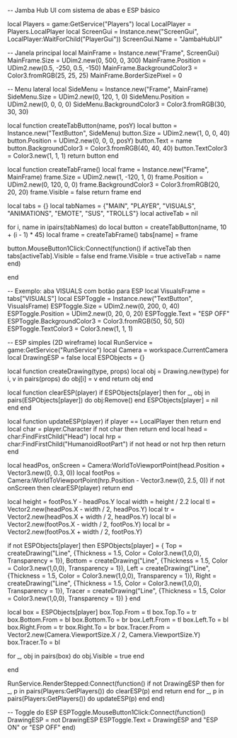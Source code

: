 -- Jamba Hub UI com sistema de abas e ESP básico

local Players = game:GetService("Players") local LocalPlayer = Players.LocalPlayer local ScreenGui = Instance.new("ScreenGui", LocalPlayer:WaitForChild("PlayerGui")) ScreenGui.Name = "JambaHubUI"

-- Janela principal local MainFrame = Instance.new("Frame", ScreenGui) MainFrame.Size = UDim2.new(0, 500, 0, 300) MainFrame.Position = UDim2.new(0.5, -250, 0.5, -150) MainFrame.BackgroundColor3 = Color3.fromRGB(25, 25, 25) MainFrame.BorderSizePixel = 0

-- Menu lateral local SideMenu = Instance.new("Frame", MainFrame) SideMenu.Size = UDim2.new(0, 120, 1, 0) SideMenu.Position = UDim2.new(0, 0, 0, 0) SideMenu.BackgroundColor3 = Color3.fromRGB(30, 30, 30)

local function createTabButton(name, posY) local button = Instance.new("TextButton", SideMenu) button.Size = UDim2.new(1, 0, 0, 40) button.Position = UDim2.new(0, 0, 0, posY) button.Text = name button.BackgroundColor3 = Color3.fromRGB(40, 40, 40) button.TextColor3 = Color3.new(1, 1, 1) return button end

local function createTabFrame() local frame = Instance.new("Frame", MainFrame) frame.Size = UDim2.new(1, -120, 1, 0) frame.Position = UDim2.new(0, 120, 0, 0) frame.BackgroundColor3 = Color3.fromRGB(20, 20, 20) frame.Visible = false return frame end

local tabs = {} local tabNames = {"MAIN", "PLAYER", "VISUALS", "ANIMATIONS", "EMOTE", "SUS", "TROLLS"} local activeTab = nil

for i, name in ipairs(tabNames) do local button = createTabButton(name, 10 + (i - 1) * 45) local frame = createTabFrame() tabs[name] = frame

button.MouseButton1Click:Connect(function()
    if activeTab then tabs[activeTab].Visible = false end
    frame.Visible = true
    activeTab = name
end)

end

-- Exemplo: aba VISUALS com botão para ESP local VisualsFrame = tabs["VISUALS"] local ESPToggle = Instance.new("TextButton", VisualsFrame) ESPToggle.Size = UDim2.new(0, 200, 0, 40) ESPToggle.Position = UDim2.new(0, 20, 0, 20) ESPToggle.Text = "ESP OFF" ESPToggle.BackgroundColor3 = Color3.fromRGB(50, 50, 50) ESPToggle.TextColor3 = Color3.new(1, 1, 1)

-- ESP simples (2D wireframe) local RunService = game:GetService("RunService") local Camera = workspace.CurrentCamera local DrawingESP = false local ESPObjects = {}

local function createDrawing(type, props) local obj = Drawing.new(type) for i, v in pairs(props) do obj[i] = v end return obj end

local function clearESP(player) if ESPObjects[player] then for _, obj in pairs(ESPObjects[player]) do obj:Remove() end ESPObjects[player] = nil end end

local function updateESP(player) if player == LocalPlayer then return end local char = player.Character if not char then return end local head = char:FindFirstChild("Head") local hrp = char:FindFirstChild("HumanoidRootPart") if not head or not hrp then return end

local headPos, onScreen = Camera:WorldToViewportPoint(head.Position + Vector3.new(0, 0.3, 0))
local footPos = Camera:WorldToViewportPoint(hrp.Position - Vector3.new(0, 2.5, 0))
if not onScreen then clearESP(player) return end

local height = footPos.Y - headPos.Y
local width = height / 2.2
local tl = Vector2.new(headPos.X - width / 2, headPos.Y)
local tr = Vector2.new(headPos.X + width / 2, headPos.Y)
local bl = Vector2.new(footPos.X - width / 2, footPos.Y)
local br = Vector2.new(footPos.X + width / 2, footPos.Y)

if not ESPObjects[player] then
    ESPObjects[player] = {
        Top = createDrawing("Line", {Thickness = 1.5, Color = Color3.new(1,0,0), Transparency = 1}),
        Bottom = createDrawing("Line", {Thickness = 1.5, Color = Color3.new(1,0,0), Transparency = 1}),
        Left = createDrawing("Line", {Thickness = 1.5, Color = Color3.new(1,0,0), Transparency = 1}),
        Right = createDrawing("Line", {Thickness = 1.5, Color = Color3.new(1,0,0), Transparency = 1}),
        Tracer = createDrawing("Line", {Thickness = 1.5, Color = Color3.new(1,0,0), Transparency = 1})
    }
end

local box = ESPObjects[player]
box.Top.From = tl box.Top.To = tr
box.Bottom.From = bl box.Bottom.To = br
box.Left.From = tl box.Left.To = bl
box.Right.From = tr box.Right.To = br
box.Tracer.From = Vector2.new(Camera.ViewportSize.X / 2, Camera.ViewportSize.Y)
box.Tracer.To = bl

for _, obj in pairs(box) do obj.Visible = true end

end

RunService.RenderStepped:Connect(function() if not DrawingESP then for _, p in pairs(Players:GetPlayers()) do clearESP(p) end return end for _, p in pairs(Players:GetPlayers()) do updateESP(p) end end)

-- Toggle do ESP ESPToggle.MouseButton1Click:Connect(function() DrawingESP = not DrawingESP ESPToggle.Text = DrawingESP and "ESP ON" or "ESP OFF" end)

